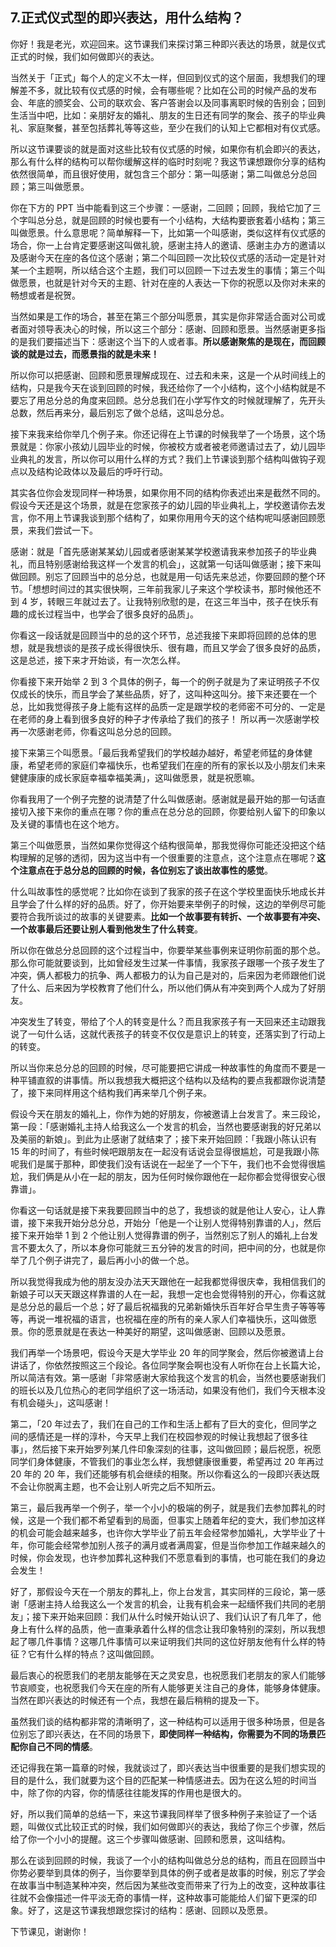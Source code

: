 ## 7.正式仪式型的即兴表达，用什么结构？
你好！我是老光，欢迎回来。这节课我们来探讨第三种即兴表达的场景，就是仪式正式的时候，我们如何做即兴的表达。


当然关于「正式」每个人的定义不太一样，但回到仪式的这个层面，我想我们的理解差不多，就比较有仪式感的时候，会有哪些呢？比如在公司的时候产品的发布会、年底的颁奖会、公司的联欢会、客户答谢会以及同事离职时候的告别会；回到生活当中吧，比如：亲朋好友的婚礼、朋友的生日还有同学的聚会、孩子的毕业典礼、家庭聚餐，甚至包括葬礼等等这些，至少在我们的认知上它都相对有仪式感。


所以这节课要谈的就是面对这些比较有仪式感的时候，如果你有机会即兴的表达，那么有什么样的结构可以帮你缓解这样的临时时刻呢？我这节课想跟你分享的结构依然很简单，而且很好使用，就包含三个部分：第一叫感谢；第二叫做总分总回顾；第三叫做愿景。


你在下方的 PPT 当中能看到这三个步骤：一感谢，二回顾；回顾，我给它加了三个字叫总分总，就是回顾的时候也要有一个小结构，大结构要嵌套着小结构；第三叫做愿景。什么意思呢？简单解释一下，比如第一个叫感谢，类似这样有仪式感的场合，你一上台肯定要感谢这叫做礼貌，感谢主持人的邀请、感谢主办方的邀请以及感谢今天在座的各位这个感谢；第二个叫回顾一次比较仪式感的活动一定是针对某一个主题啊，所以结合这个主题，我们可以回顾一下过去发生的事情；第三个叫做愿景，也就是针对今天的主题、针对在座的人表达一下你的祝愿以及你对未来的畅想或者是祝贺。


当然如果是工作的场合，甚至在第三个部分叫愿景，其实是你非常适合面对公司或者面对领导表决心的时候，所以这三个部分：感谢、回顾和愿景。当然感谢更多指的是我们要描述当下：感谢这个当下的人或者事。**所以感谢聚焦的是现在，而回顾谈的就是过去，而愿景指的就是未来！**


所以你可以把感谢、回顾和愿景理解成现在、过去和未来，这是一个从时间线上的结构，只是我今天在谈到回顾的时候，我还给你了一个小结构，这个小结构就是不要忘了用总分总的角度来回顾。总分总我们在小学写作文的时候就理解了，先开头总数，然后再来分，最后别忘了做个总结，这叫总分总。


接下来我来给你举几个例子来。你还记得在上节课的时候我举了一个场景，这个场景就是：你家小孩幼儿园毕业的时候，你被校方或者被老师邀请过去了，幼儿园毕业典礼的发言，所以你可以用什么样的方式？我们上节课谈到那个结构叫做钩子观点以及结构论政体以及最后的呼吁行动。


其实各位你会发现同样一种场景，如果你用不同的结构你表述出来是截然不同的。假设今天还是这个场景，就是在您家孩子的幼儿园的毕业典礼上，学校邀请你去发言，你不用上节课我谈到那个结构了，如果你用用今天的这个结构呢叫感谢回顾愿景，来我们尝试一下。


感谢：就是「首先感谢某某幼儿园或者感谢某某学校邀请我来参加孩子的毕业典礼，而且特别感谢给我这样一个发言的机会」，这就第一句话叫做感谢；接下来叫做回顾。别忘了回顾当中的总分总，也就是用一句话先来总述，你要回顾的整个环节。「想想时间过的其实很快啊，三年前我家儿子来这个学校读书，那时候他还不到 4 岁，转眼三年就过去了。让我特别欣慰的是，在这三年当中，孩子在快乐有趣的成长过程当中，也学会了很多良好的品质」。


你看这一段话就是回顾当中的总的这个环节，总述我接下来即将回顾的总体的思想，就是我想谈的是孩子成长得很快乐、很有趣，而且又学会了很多良好的品质，这是总述，接下来才开始谈，有一次怎么样。


你看接下来开始举 2 到 3 个具体的例子，每一个的例子就是为了来证明孩子不仅仅成长的快乐，而且学会了某些品质，好了，这叫种这叫分。接下来还要在一个总，比如我觉得孩子身上能有这样的品质一定是跟学校的老师密不可分的、一定是在老师的身上看到很多良好的种子才传承给了我们的孩子！ 所以再一次感谢学校再一次感谢老师，你看这叫总分总的回顾。


接下来第三个叫愿景。「最后我希望我们的学校越办越好，希望老师猛的身体健康，希望老师的家庭们幸福快乐，也希望我们在座的所有的家长以及小朋友们未来健健康康的成长家庭幸福幸福美满」，这叫做愿景，就是祝愿嘛。


你看我用了一个例子完整的说清楚了什么叫做感谢。感谢就是最开始的那一句话直接切入接下来你的重点在哪？你的重点在总分总的回顾，你要给别人留下的印象以及关键的事情也在这个地方。


第三个叫做愿景，当然如果你觉得这个结构很简单，那我觉得你可能还没把这个结构理解的足够的透彻，因为这当中有一个很重要的注意点，这个注意点在哪呢？**这个注意点在于总分总的回顾的时候，各位别忘了谈出故事性的感觉**。


什么叫故事性的感觉呢？比如你在谈到了我家的孩子在这个学校里面快乐地成长并且学会了什么样的好的品质。好了，你开始要来举例子的时候，这边的举例尽可能要符合我所谈过的故事的关键要素。**比如一个故事要有转折、一个故事要有冲突、一个故事最后还要让别人看到他发生了什么转变**。


所以你在做总分总回顾的这个过程当中，你要举某些事例来证明你前面的那个总。那么你可能就要谈到，比如曾经发生过某一件事情，我家孩子跟哪一个孩子发生了冲突，俩人都极力的抗争、两人都极力的认为自己是对的，后来因为老师跟他们说了什么、后来因为学校教育了他们什么，所以他们俩从有冲突到两个人成为了好朋友。


冲突发生了转变，带给了个人的转变是什么？而且我家孩子有一天回来还主动跟我说了一句什么话，这就代表孩子的转变不仅仅是意识上的转变，还落实到了行动上的转变。


所以当你来总分总的回顾的时候，尽可能要把它讲成一种故事性的角度而不要是一种平铺直叙的讲事情。所以我想我大概把这个结构以及结构的要点我都跟你说清楚了，接下来同样用这个结构我们再来举几个例子来。


假设今天在朋友的婚礼上，你作为她的好朋友，你被邀请上台发言了。来三段论，第一段：「感谢婚礼主持人给我这么一个发言的机会，当然也要感谢我的好兄弟以及美丽的新娘」。到此为止感谢了就结束了；接下来开始回顾：「我跟小陈认识有 15 年的时间了，有些时候吧跟朋友在一起没有话说会显得很尴尬，可是我跟小陈呢我们是属于那种，即使我们没有话说在一起坐了一个下午，我们也不会觉得很尴尬，我们俩是从小在一起的朋友，因为任何时候你跟他在一起你都会觉得很安心很靠谱」。


你看这一句话就是接下来我要回顾当中的总了，我想谈的就是他让人安心，让人靠谱，接下来我开始分总分总，开始分「他是一个让别人觉得特别靠谱的人」，然后接下来开始举 1 到 2 个他让别人觉得靠谱的例子，当然别忘了别人的婚礼上台发言不要太久了，所以本身你可能就三五分钟的发言的时间，把中间的分，也就是你举了几个例子讲完了，最后再小小的做一个总。


所以我觉得我成为他的朋友没办法天天跟他在一起我都觉得很庆幸，我相信我们的新娘子可以天天跟这样靠谱的人在一起，我想一定也会觉得特别的开心，你看这就是总分总的最后一个总；好了最后祝福我的兄弟新婚快乐百年好合早生贵子等等等等，再说一堆祝福的语言，也祝福在座的所有的亲人家人们幸福快乐，这叫做愿景。你的愿景就是在表达一种美好的期望，这叫做感谢、回顾以及愿景。


我们再举一个场景吧，假设今天是大学毕业 20 年的同学聚会，然后你被邀请上台讲话了，你依然按照这三个段论。各位同学聚会啊也没有人听你在台上长篇大论，所以简洁有效。第一感谢「非常感谢大家给我这个发言的机会，当然也要感谢我们的班长以及几位热心的老同学组织了这一场活动，如果没有他们，我们今天根本没有机会碰头」，这叫感谢！


第二，「20 年过去了，我们在自己的工作和生活上都有了巨大的变化，但同学之间的感情还是一样的淳朴，今天早上我们在校园参观的时候让我想起了很多往事」，然后接下来开始罗列某几件印象深刻的往事，这叫做回顾；最后祝愿，祝愿同学们身体健康，不管我们的事业怎么样，我想健康很重要，希望再过 20 年再过 20 年的 20 年，我们还能够有机会继续的相聚。所以你看这么的一段即兴表达既不会让你脱离主题，也不会让别人听完之后不知所云。


第三，最后我再举一个例子，举一个小小的极端的例子，就是我们去参加葬礼的时候，这是一个我们都不希望看到的局面，但事实上随着年纪的变大，我们参加这样的机会可能会越来越多，也许你大学毕业了前五年会经常参加婚礼，大学毕业了十年，你可能会经常参加别人孩子的满月或者满周宴，但是当你参加工作越来越久的时候，你会发现，也许参加葬礼这种我们不愿意看到的事情，也可能在我们的身边会发生！


好了，那假设今天在一个朋友的葬礼上，你上台发言，其实同样的三段论，第一感谢「感谢主持人给我这么一个发言的机会，让我有机会来一起缅怀我们共同的老朋友」；接下来开始来回顾：我们从什么时候开始认识了、我们认识了有几年了，他身上有什么样的品质，他一直秉承着什么样的信念让我印象特别的深刻，所以我想起了哪几件事情？这哪几件事情可以来证明我们共同的这位好朋友他有什么样的特征？它有什么样的特点？这叫做回顾。


最后衷心的祝愿我们的老朋友能够在天之灵安息，也祝愿我们老朋友的家人们能够节哀顺变，也祝愿我们今天在座的所有人能够更关注自己的身体，能够身体健康。 当然在即兴表达的时候还有一个点，我想在最后稍稍的提及一下。


虽然我们谈的结构都非常的清晰明了，这一种结构可以适用于很多种场景，但是各位别忘了即兴表达，在不同的场景下，**即使同样一种结构，你需要为不同的场景匹配你自己不同的情感**。


还记得我在第一篇章的时候，我就谈过了，即兴表达当中很重要的是我们想实现的目的是什么，我们就要为这个目的匹配某一种情感进去。因为在这么短的时间当中，除了你的内容，你的情感往往能发挥的作用也是很大的。


好，所以我们简单的总结一下，来这节课我同样举了很多种例子来验证了一个话题，叫做仪式比较正式的时候，我们如何做即兴的表达，我给了你三个步骤，然后给了你一个小小的提醒。这三个步骤叫做感谢、回顾和愿景，这叫结构。


那么在谈到回顾的时候，我谈了一个小的结构叫做总分总的结构，而且在回顾当中你势必要举到具体的例子，当你要举到具体的例子或者是故事的时候，别忘了学会在故事当中制造某种冲突，然后因为某些改变而带来了行为上的改变，这种故事往往就不会像描述一件平淡无奇的事情一样，这种故事可能能给人们留下更深的印象。好了，这是这节课我想跟您探讨的结构：感谢、回顾以及愿景。


下节课见，谢谢你！

